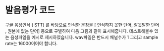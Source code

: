  # 발음평가 코드

구글 음성인식 ( STT) 를 바탕으로 인식한 문장을 [ 인식하지 못한 단어, 잘못말한 단어 , 원본에 없는 단어] 등으로 구별하여
다음 그림과 같이 표시해줍니다. 테스트해볼수 있는 음성파일을 예시로 제시하였습니다. wav파일은 반드시
채널수가 1 그리고 sample rate는 16000이어야 합니다. 